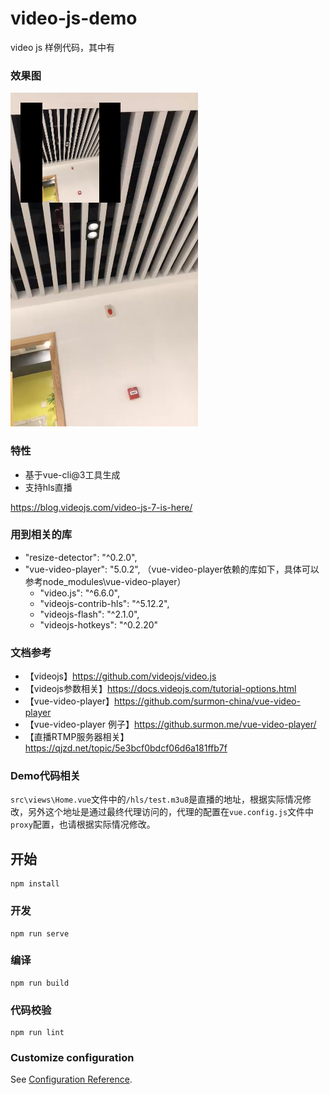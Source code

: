 # video-js-demo

video js 样例代码，其中有

### 效果图
![效果图](./docs/screen-shot.png)

### 特性
- 基于vue-cli@3工具生成
- 支持hls直播

https://blog.videojs.com/video-js-7-is-here/

### 用到相关的库
- "resize-detector": "^0.2.0",
- "vue-video-player": "5.0.2", （vue-video-player依赖的库如下，具体可以参考node_modules\vue-video-player）
  - "video.js": "^6.6.0",
  - "videojs-contrib-hls": "^5.12.2",
  -  "videojs-flash": "^2.1.0",
  - "videojs-hotkeys": "^0.2.20"

### 文档参考
- 【videojs】https://github.com/videojs/video.js
- 【videojs参数相关】https://docs.videojs.com/tutorial-options.html
- 【vue-video-player】https://github.com/surmon-china/vue-video-player
- 【vue-video-player 例子】https://github.surmon.me/vue-video-player/
- 【直播RTMP服务器相关】 https://qjzd.net/topic/5e3bcf0bdcf06d6a181ffb7f

### Demo代码相关
`src\views\Home.vue`文件中的`/hls/test.m3u8`是直播的地址，根据实际情况修改，另外这个地址是通过最终代理访问的，代理的配置在`vue.config.js`文件中`proxy`配置，也请根据实际情况修改。

## 开始
```
npm install
```

### 开发
```
npm run serve
```

### 编译
```
npm run build
```

### 代码校验
```
npm run lint
```

### Customize configuration
See [Configuration Reference](https://cli.vuejs.org/config/).
